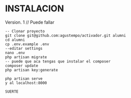 # INSTALACION 
Version. 1
// Puede fallar


	-- Clonar proyecto
   	git clone git@github.com:agustempo/activador.git alumni
   	cd alumni
    cp .env.example .env
   	--editar settings
   	nano .env
   	php artisan migrate
   	-- puede que aca tengas que instalar el composer
   	composer update
   	php artisan key:generate
  
  	php artisan serve
  	y al localhost:8000 

  	SUERTE